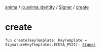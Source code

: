 [anima](../../index.md) / [io.anima.identity](../index.md) / [Signer](index.md) / [create](./create.md)

# create

`fun create(keyTemplate: KeyTemplate = SignatureKeyTemplates.ECDSA_P521): `[`Signer`](index.md)